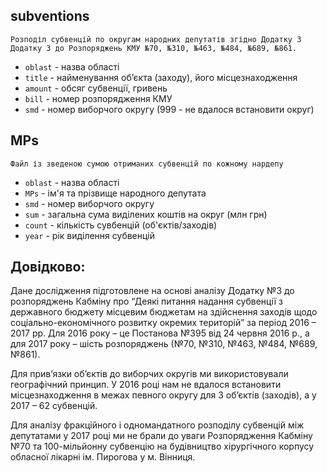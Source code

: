 ## subventions
    Розподіл субвенцій по округам народних депутатів згідно Додатку 3 Додатку 3 до Розпоряджень КМУ №70, №310, №463, №484, №689, №861.
* ```oblast``` - назва області
* ```title``` - найменування об’єкта (заходу), його місцезнаходження
* ```amount``` - обсяг субвенції, гривень
* ```bill``` - номер розпорядження КМУ
* ```smd``` - номер виборчого округу (999 - не вдалося встановити округ)

## MPs
    Файл із зведеною сумою отриманих субвенцій по кожному нардепу
* ```oblast``` - назва області
* ```MPs``` - ім'я та прізвище народного депутата
* ```smd``` - номер виборчого округу
* ```sum``` - загальна сума виділених коштів на округ (млн грн)
* ```count``` - кількість сувбенцій (об'єктів/заходів)
* ```year``` - рік виділення субвенцій

## Довідково:

Дане дослідження підготовлене на основі аналізу Додатку №3 до розпоряджень Кабміну про “Деякі питання надання субвенції з державного бюджету місцевим бюджетам на здійснення заходів щодо соціально-економічного розвитку окремих територій” за період 2016 – 2017 рр.  Для 2016 року – це Постанова №395 від 24 червня 2016 р., а для 2017 року – шість розпоряджень (№70, №310, №463, №484, №689, №861).

Для прив’язки об’єктів до виборчих округів ми використовували географічний принцип. У 2016 році нам не вдалося встановити місцезнаходження в межах певного округу для 3 об’єктів (заходів), а у 2017 – 62 субвенцій.

Для аналізу фракційного і одномандатного розподілу субвенцій між депутатами у 2017 році ми не брали до уваги Розпорядження Кабміну №70 та 100-мільйонну субвенцію на будівництво хірургічного корпусу обласної лікарні ім. Пирогова у м. Вінниця.
